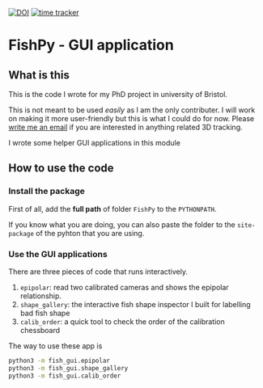 [![DOI](https://zenodo.org/badge/179326383.svg)](https://zenodo.org/badge/latestdoi/179326383) [![time tracker](https://wakatime.com/badge/github/yangyushi/FishPy.svg)](https://wakatime.com/badge/github/yangyushi/FishPy)

# FishPy - GUI application

## What is this

This is the code I wrote for my PhD project in university of Bristol.

This is not meant to be used *easily* as I am the only contributer. I will work on making it more user-friendly but this is what I could do for now. Please [write me an email](mailto:yy17363@bristol.ac.uk?subject=Chatting%20about%20FishPy%20) if you are interested in anything related 3D tracking.

I wrote some helper GUI applications in this module

## How to use the code

### Install the package

First of all, add the **full path** of folder `FishPy` to the `PYTHONPATH`.

If you know what you are doing, you can also paste the folder to the `site-package` of the pyhton that you are using.

### Use the GUI applications

There are three pieces of code that runs interactively.

1. `epipolar`: read two calibrated cameras and shows the epipolar relationship.
2. `shape_gallery`: the interactive fish shape inspector I built for labelling bad fish shape
3. `calib_order`: a quick tool to check the order of the calibration chessboard

The way to use these app is

```sh
python3 -m fish_gui.epipolar
python3 -m fish_gui.shape_gallery
python3 -m fish_gui.calib_order
```
